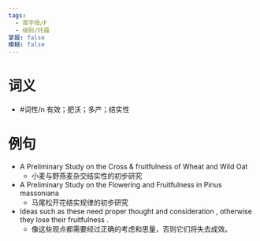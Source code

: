 ```yaml
---
tags:
  - 首字母/F
  - 级别/托福
掌握: false
模糊: false
---
```

# 词义
- #词性/n  有效；肥沃；多产；结实性
# 例句
- A Preliminary Study on the Cross & fruitfulness of Wheat and Wild Oat
	- 小麦与野燕麦杂交结实性的初步研究
- A Preliminary Study on the Flowering and Fruitfulness in Pinus massoniana
	- 马尾松开花结实规律的初步研究
- Ideas such as these need proper thought and consideration , otherwise they lose their fruitfulness .
	- 像这些观点都需要经过正确的考虑和思量，否则它们将失去成效。

